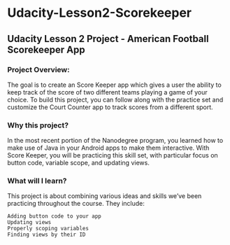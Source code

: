 # Udacity-Lesson2-Scorekeeper

## Udacity Lesson 2 Project - American Football Scorekeeper App

### Project Overview:
The goal is to create an Score Keeper app which gives a user the ability to keep track of the score of two different teams playing a game of your choice. To build this project, you can follow along with the practice set and customize the Court Counter app to track scores from a different sport.

### Why this project? 
In the most recent portion of the Nanodegree program, you learned how to make use of Java in your Android apps to make them interactive. With Score Keeper, you will be practicing this skill set, with particular focus on button code, variable scope, and updating views.

### What will I learn? 
This project is about combining various ideas and skills we’ve been practicing throughout the course. They include:

    Adding button code to your app
    Updating views
    Properly scoping variables
    Finding views by their ID
